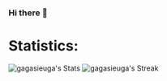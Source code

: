 ### Hi there 👋

<!--
**gagasieuga/gagasieuga** is a ✨ _special_ ✨ repository because its `README.md` (this file) appears on your GitHub profile.

Here are some ideas to get you started:

- 🔭 I’m currently working on ...
- 🌱 I’m currently learning ...
- 👯 I’m looking to collaborate on ...
- 🤔 I’m looking for help with ...
- 💬 Ask me about ...
- 📫 How to reach me: ...
- 😄 Pronouns: ...
- ⚡ Fun fact: ...
-->


# Statistics:
![gagasieuga's Stats](https://github-readme-stats.vercel.app/api?username=gagasieuga&theme=tokyonight&show_icons=true&hide_border=false&count_private=true)
![gagasieuga's Streak](https://github-readme-streak-stats.herokuapp.com/?user=gagasieuga&theme=tokyonight&hide_border=false)
